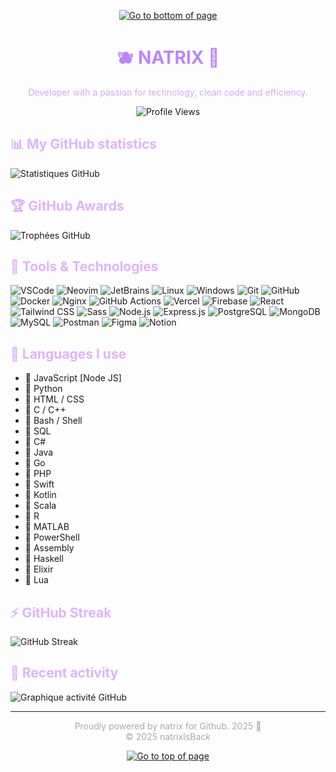 <p align="center">
  <a href="#footer" title="Go down">
    <img src="https://img.shields.io/badge/Go to bottom of page-%F0%9F%94%BD-purple?style=for-the-badge" alt="Go to bottom of page">
  </a>
</p>
<div id="top"></div>

<h1 align="center" style="color:#bb86fc;">🫐 NATRIX 👾</h1>
<p align="center" style="color:#d0aaff;">Developer with a passion for technology, clean code and efficiency.</p>

<p align="center">
  <img src="https://komarev.com/ghpvc/?username=natrixIsBack&color=9f4ed4" alt="Profile Views" />
</p>



<h2 style="color:#e0b3ff;">📊 My GitHub statistics</h2>

<p>
  <img src="https://github-readme-stats.vercel.app/api?username=natrixIsBack&show_icons=true&theme=react&title_color=ffb3ff&icon_color=ffb3ff&text_color=ffffff&bg_color=2e003e" alt="Statistiques GitHub">
</p>

<h2 style="color:#e0b3ff;">🏆 GitHub Awards</h2>

<p>
  <img src="https://github-profile-trophy.vercel.app/?username=natrixIsBack&theme=dracula&column=6" alt="Trophées GitHub">
</p>

<h2 style="color:#e0b3ff;">🧰 Tools & Technologies</h2>

<p>
<img src="https://img.shields.io/badge/VS%20Code-purple?style=for-the-badge&logo=visualstudiocode&logoColor=white" alt="VSCode">
  <img src="https://img.shields.io/badge/Neovim-6a0dad?style=for-the-badge&logo=neovim&logoColor=white" alt="Neovim">
  <img src="https://img.shields.io/badge/JetBrains%20IDE-2e003e?style=for-the-badge&logo=jetbrains&logoColor=white" alt="JetBrains">
  <img src="https://img.shields.io/badge/Linux-2e003e?style=for-the-badge&logo=linux&logoColor=white" alt="Linux">
  <img src="https://img.shields.io/badge/Windows-6a0dad?style=for-the-badge&logo=windows&logoColor=white" alt="Windows">
  <img src="https://img.shields.io/badge/Git-purple?style=for-the-badge&logo=git&logoColor=white" alt="Git">
  <img src="https://img.shields.io/badge/GitHub-2e003e?style=for-the-badge&logo=github&logoColor=white" alt="GitHub">
  <img src="https://img.shields.io/badge/Docker-6a0dad?style=for-the-badge&logo=docker&logoColor=white" alt="Docker">
  <img src="https://img.shields.io/badge/Nginx-purple?style=for-the-badge&logo=nginx&logoColor=white" alt="Nginx">
  <img src="https://img.shields.io/badge/GitHub%20Actions-2e003e?style=for-the-badge&logo=githubactions&logoColor=white" alt="GitHub Actions">
  <img src="https://img.shields.io/badge/Vercel-6a0dad?style=for-the-badge&logo=vercel&logoColor=white" alt="Vercel">
  <img src="https://img.shields.io/badge/Firebase-purple?style=for-the-badge&logo=firebase&logoColor=white" alt="Firebase">
  <img src="https://img.shields.io/badge/React-2e003e?style=for-the-badge&logo=react&logoColor=white" alt="React">
  <img src="https://img.shields.io/badge/TailwindCSS-6a0dad?style=for-the-badge&logo=tailwindcss&logoColor=white" alt="Tailwind CSS">
  <img src="https://img.shields.io/badge/Sass-purple?style=for-the-badge&logo=sass&logoColor=white" alt="Sass">
  <img src="https://img.shields.io/badge/Node.js-2e003e?style=for-the-badge&logo=nodedotjs&logoColor=white" alt="Node.js">
  <img src="https://img.shields.io/badge/Express-6a0dad?style=for-the-badge&logo=express&logoColor=white" alt="Express.js">
  <img src="https://img.shields.io/badge/PostgreSQL-purple?style=for-the-badge&logo=postgresql&logoColor=white" alt="PostgreSQL">
  <img src="https://img.shields.io/badge/MongoDB-2e003e?style=for-the-badge&logo=mongodb&logoColor=white" alt="MongoDB">
  <img src="https://img.shields.io/badge/MySQL-6a0dad?style=for-the-badge&logo=mysql&logoColor=white" alt="MySQL">
  <img src="https://img.shields.io/badge/Postman-6a0dad?style=for-the-badge&logo=postman&logoColor=white" alt="Postman">
  <img src="https://img.shields.io/badge/Figma-2e003e?style=for-the-badge&logo=figma&logoColor=white" alt="Figma">
  <img src="https://img.shields.io/badge/Notion-purple?style=for-the-badge&logo=notion&logoColor=white" alt="Notion">
</p>

<h2 style="color:#e0b3ff;">🧠 Languages I use</h2>

<ul>
  <li>💜 JavaScript [Node JS]</li>
  <li>💜 Python</li>
  <li>💜 HTML / CSS</li>
  <li>💜 C / C++</li>
  <li>💜 Bash / Shell</li>
  <li>💜 SQL</li>
  <li>💜 C#</li>
  <li>💜 Java</li>
  <li>💜 Go</li>
  <li>💜 PHP</li>
  <li>💜 Swift</li>
  <li>💜 Kotlin</li>
  <li>💜 Scala</li>
  <li>💜 R</li>
  <li>💜 MATLAB</li>
  <li>💜 PowerShell</li>
  <li>💜 Assembly</li>
  <li>💜 Haskell</li>
  <li>💜 Elixir</li>
  <li>💜 Lua</li>
</ul>

<h2 style="color:#e0b3ff;">⚡ GitHub Streak</h2>
<p>
  <img src="https://streak-stats.demolab.com/?user=natrixIsBack&theme=purpledark" alt="GitHub Streak" />
</p>

<h2 style="color:#e0b3ff;">📅 Recent activity</h2>
<p>
  <img src="https://github-readme-activity-graph.vercel.app/graph?username=natrixIsBack&theme=react-dark&hide_border=true&area=true&bg_color=2e003e&color=ffb3ff&line=bb86fc&point=ffffff" alt="Graphique activité GitHub" />
</p>


<hr />
<div id="footer"></div>

<p align="center" style="color:#aaa;">
  Proudly powered by natrix for Github. 2025 💜 <br />
  &copy; 2025 natrixIsBack
</p>

<p align="center">
  <a href="#top" title="Go up">
    <img src="https://img.shields.io/badge/Go to top of page-%F0%9F%94%BD-purple?style=for-the-badge" alt="Go to top of page">
  </a>
</p>
